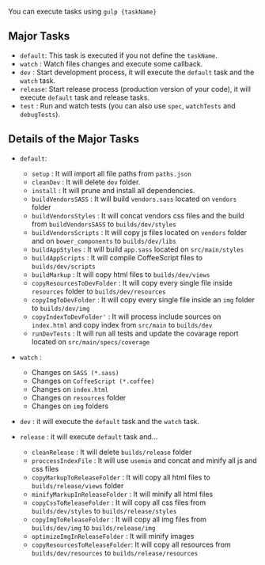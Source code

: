 
You can execute tasks using `gulp {taskName}`

## Major Tasks
  * `default`: This task is executed if you not define the `taskName`.
  * `watch`  : Watch files changes and execute some callback.
  * `dev`    : Start development process, it will execute the `default` task and the `watch` task.
  * `release`: Start release process (production version of your code), it will execute `default` task and release tasks.
  * `test`   : Run and watch tests (you can also use `spec`, `watchTests` and `debugTests`).


## Details of the Major Tasks

* `default`:
  + `setup`    : It will import all file paths from `paths.json`
  + `cleanDev` : It will delete `dev` folder.
  + `install`  : It will prune and install all dependencies.
  + `buildVendorsSASS`    : It will build `vendors.sass` located on `vendors` folder
  + `buildVendorsStyles`  : It will concat vendors css files and the build from `buildVendorsSASS` to `builds/dev/styles`
  + `buildVendorsScripts` : It will copy js files located on `vendors` folder and on `bower_components` to `builds/dev/libs`
  + `buildAppStyles`      : It will build `app.sass` located on `src/main/styles`
  + `buildAppScripts`     : It will compile CoffeeScript files to `builds/dev/scripts`
  + `buildMarkup`         : It will copy html files to `builds/dev/views`
  + `copyResourcesToDevFolder` : It will copy every single file inside `resources` folder to `builds/dev/resources` 
  + `copyImgToDevFolder`       : It will copy every single file inside an `img` folder to `builds/dev/img`
  + `copyIndexToDevFolder'`    : It will process include sources on `index.html` and copy index from `src/main` to `builds/dev`
  + `runDevTests`              : It will run all tests and update the covarage report located on `src/main/specs/coverage`

* `watch`  : 
  + Changes on `SASS (*.sass)` 
  + Changes on `CoffeeScript (*.coffee)`
  + Changes on `index.html`
  + Changes on `resources` folder
  + Changes on `img` folders
 
* `dev`    :  it will execute the `default` task and the `watch` task.

* `release` : it will execute `default` task and...
  + `cleanRelease`      : It will delete `builds/release` folder
  + `proccessIndexFile` : It will use `usemin` and concat and minify all js and css files
  + `copyMarkupToReleaseFolder`   : It will copy all html files to `builds/release/views` folder
  + `minifyMarkupInReleaseFolder` : It will minify all html files
  + `copyCssToReleaseFolder`      : It will copy all css files from `builds/dev/styles` to `builds/release/styles`
  + `copyImgToReleaseFolder`      : It will copy all img files from `builds/dev/img` to `builds/release/img`
  + `optimizeImgInReleaseFolder`  : It will minify images
  + `copyResourcesToReleaseFolder`: It will copy all resources from `builds/dev/resources` to `builds/release/resources`
